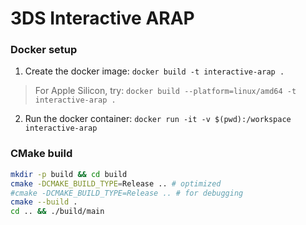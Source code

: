 # 3DS Interactive ARAP

### Docker setup
1. Create the docker image: `docker build -t interactive-arap .`
> For Apple Silicon, try: `docker build --platform=linux/amd64 -t interactive-arap .`
2. Run the docker container: `docker run -it -v $(pwd):/workspace interactive-arap`

### CMake build 
```bash
mkdir -p build && cd build
cmake -DCMAKE_BUILD_TYPE=Release .. # optimized
#cmake -DCMAKE_BUILD_TYPE=Release .. # for debugging
cmake --build .
cd .. && ./build/main
```
